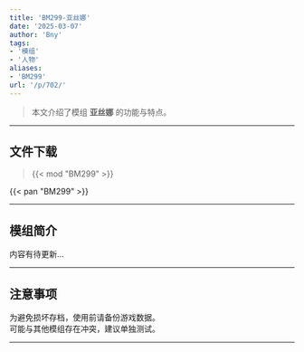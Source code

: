 ```yaml
---
title: 'BM299-亚丝娜'
date: '2025-03-07'
author: 'Bny'
tags:
- '模组'
- '人物'
aliases:
- 'BM299'
url: '/p/702/'
---
```


> 本文介绍了模组 **亚丝娜** 的功能与特点。

---

## 文件下载  

> {{< mod "BM299" >}}  

{{< pan "BM299" >}}  

---

## 模组简介

>  
内容有待更新...  

---

## 注意事项

>  
为避免损坏存档，使用前请备份游戏数据。  
可能与其他模组存在冲突，建议单独测试。  

---

